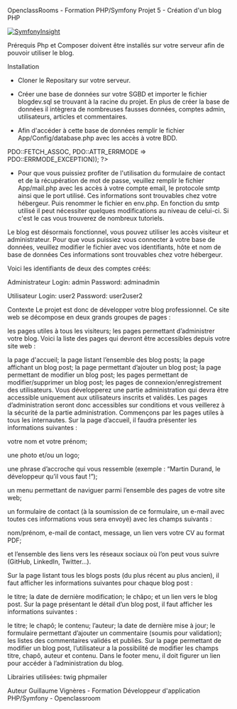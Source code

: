 OpenclassRooms - Formation PHP/Symfony
Projet 5 - Création d'un blog PHP

[![SymfonyInsight](https://insight.symfony.com/projects/62a955b9-9df4-4814-9990-6724217cc844/big.svg)](https://insight.symfony.com/projects/62a955b9-9df4-4814-9990-6724217cc844)

Prérequis
Php et Composer doivent être installés sur votre serveur afin de pouvoir utiliser le blog.

Installation
- Cloner le Repositary sur votre serveur.

- Créer une base de données sur votre SGBD et importer le fichier blogdev.sql se trouvant à la racine du projet. En plus de créer la base de données il intègrera de nombreuses fausses données, comptes admin, utilisateurs, articles et commentaires. 

- Afin d'accéder à cette base de données remplir le fichier App/Config/database.php avec les accès à votre BDD.

<?php

define('DB_DSN', 'mysql:host=localhost;dbname='name of your database' (ne pas laisser les '');charset=UTF8');

define('DB_USER', 'your username');

define('DB_PASS', 'your database password');

define('DB_OPTIONS', array(PDO::ATTR_DEFAULT_FETCH_MODE => PDO::FETCH_ASSOC, PDO::ATTR_ERRMODE => PDO::ERRMODE_EXCEPTION));

?>

- Pour que vous puissiez profiter de l'utilisation du formulaire de contact et de la récupération de mot de passe, veuillez remplir le fichier App/mail.php avec les accès à votre compte email, le protocole smtp ainsi que le port utilisé. Ces informations sont trouvables chez votre hébergeur. Puis renommer le fichier en env.php. En fonction du smtp utilisé il peut nécessiter quelques modifications au niveau de celui-ci. Si c'est le cas vous trouverez de nombreux tutoriels.

<?php
    define('email', 'your adress');
    define('passwordEmail', 'mail password');
    define('smtp','your smtp');
    define('port', 'the smtp port');
?>

Le blog est désormais fonctionnel, vous pouvez utiliser les accès visiteur et administrateur.
Pour que vous puissiez vous connecter à votre base de données, veuillez modifier le fichier avec vos identifiants, hôte et nom de base de données Ces informations sont trouvables chez votre hébergeur.

Voici les identifiants de deux des comptes créés:

Administrateur
Login: admin
Password: adminadmin

Utilisateur
Login: user2
Password: user2user2

Contexte
Le projet est donc de développer votre blog professionnel. Ce site web se décompose en deux grands groupes de pages :

les pages utiles à tous les visiteurs;
les pages permettant d’administrer votre blog.
Voici la liste des pages qui devront être accessibles depuis votre site web :

la page d'accueil;
la page listant l’ensemble des blog posts;
la page affichant un blog post;
la page permettant d’ajouter un blog post;
la page permettant de modifier un blog post;
les pages permettant de modifier/supprimer un blog post;
les pages de connexion/enregistrement des utilisateurs.
Vous développerez une partie administration qui devra être accessible uniquement aux utilisateurs inscrits et validés. Les pages d’administration seront donc accessibles sur conditions et vous veillerez à la sécurité de la partie administration. Commençons par les pages utiles à tous les internautes. Sur la page d’accueil, il faudra présenter les informations suivantes :

votre nom et votre prénom;

une photo et/ou un logo;

une phrase d’accroche qui vous ressemble (exemple : “Martin Durand, le développeur qu’il vous faut !”);

un menu permettant de naviguer parmi l’ensemble des pages de votre site web;

un formulaire de contact (à la soumission de ce formulaire, un e-mail avec toutes ces informations vous sera envoyé) avec les champs suivants :

nom/prénom,
e-mail de contact,
message,
un lien vers votre CV au format PDF;

et l’ensemble des liens vers les réseaux sociaux où l’on peut vous suivre (GitHub, LinkedIn, Twitter…).

Sur la page listant tous les blogs posts (du plus récent au plus ancien), il faut afficher les informations suivantes pour chaque blog post :

le titre;
la date de dernière modification;
le châpo;
et un lien vers le blog post.
Sur la page présentant le détail d’un blog post, il faut afficher les informations suivantes :

le titre;
le chapô;
le contenu;
l’auteur;
la date de dernière mise à jour;
le formulaire permettant d’ajouter un commentaire (soumis pour validation);
les listes des commentaires validés et publiés.
Sur la page permettant de modifier un blog post, l’utilisateur a la possibilité de modifier les champs titre, chapô, auteur et contenu. Dans le footer menu, il doit figurer un lien pour accéder à l’administration du blog.

Librairies utilisées:
twig
phpmailer

Auteur
Guillaume Vignères - Formation Développeur d'application PHP/Symfony - Openclassroom
